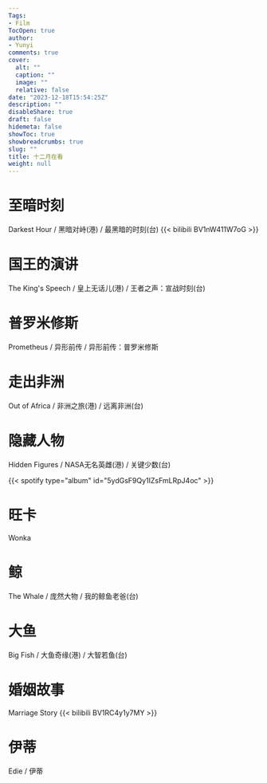```yaml
---
Tags:
- Film
TocOpen: true
author:
- Yunyi
comments: true
cover:
  alt: ""
  caption: ""
  image: ""
  relative: false
date: "2023-12-18T15:54:25Z"
description: ""
disableShare: true
draft: false
hidemeta: false
showToc: true
showbreadcrumbs: true
slug: ""
title: 十二月在看
weight: null
---
```


# 至暗时刻 
Darkest Hour / 黑暗对峙(港) / 最黑暗的时刻(台)
{{< bilibili BV1nW411W7oG >}}  
<!---
BV1Ab4y117G2 指的是 bilibili 链接中的 bvid
如果有集数（默认第一集），例如要播放第5集，则这样使用：{a{< bilibili BV1xW4y1a7NK 5 >}}
-->
<!---
your comment goes here {{< douban src="https://movie.douban.com/subject/26761416/" >}}
and here
-->

# 国王的演讲 
The King's Speech / 皇上无话儿(港) / 王者之声：宣战时刻(台)

# 普罗米修斯
Prometheus / 异形前传 / 异形前传：普罗米修斯

# 走出非洲 
Out of Africa / 非洲之旅(港) / 远离非洲(台) 

# 隐藏人物
Hidden Figures / NASA无名英雌(港) / 关键少数(台)

{{< spotify type="album" id="5ydGsF9Qy1IZsFmLRpJ4oc" >}}

# 旺卡 
Wonka 

# 鲸 
The Whale / 庞然大物 / 我的鲸鱼老爸(台)

# 大鱼 
Big Fish / 大鱼奇缘(港) / 大智若鱼(台) 

# 婚姻故事 
Marriage Story 
{{< bilibili BV1RC4y1y7MY >}} 

# 伊蒂 
Edie / 伊蒂